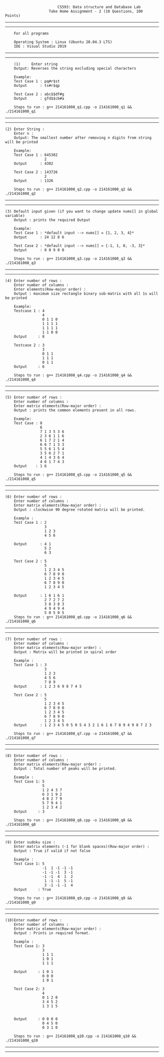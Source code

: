 							CS593: Data structure and Database Lab
						Take Home Assignment - 2 (10 Questions, 100 Points)

--------------------------------------------------------------------------------------------------------------------------------------------------------------------
--------------------------------------------------------------------------------------------------------------------------------------------------------------------
		For all programs 

		Operating System : Linux (Ubuntu 20.04.3 LTS)
		IDE : Visual Studio 2019
--------------------------------------------------------------------------------------------------------------------------------------------------------------------
--------------------------------------------------------------------------------------------------------------------------------------------------------------------
	
        (1) 	Enter string
		Output: Reverses the string excluding special characters
        
		Example:
		Test Case 1 : pq#r$st  
		Output      : ts#r$qp

		Test Case 2 : abc$$df#g  
		Output      : gfd$$cb#a

		Steps to run : g++ 214161008_q1.cpp -o 214161008_q1 && ./214161008_q1
--------------------------------------------------------------------------------------------------------------------------------------------------------------------
--------------------------------------------------------------------------------------------------------------------------------------------------------------------


	(2) Enter String :
        Enter n : 
		Output: The smallest number after removing n digits from string will be printed

		Example:
		Test Case 1 : 645302
                      2
		Output      : 4302

		Test Case 2 : 143726
                      2
        Output      : 1326

		Steps to run : g++ 214161008_q2.cpp -o 214161008_q2 && ./214161008_q2
--------------------------------------------------------------------------------------------------------------------------------------------------------------------
--------------------------------------------------------------------------------------------------------------------------------------------------------------------
	

	(3)	Default input given (if you want to change update nums[] in global variable)
		Output : prints the required Output
        
		Example:
		Test Case 1 : *default input --> nums[] = {1, 2, 3, 4}*
		Output      : 24 12 8 6

		Test Case 2 : *default input --> nums[] = {-1, 1, 0, -3, 3}*
		Output      : 0 0 9 0 0 

		Steps to run : g++ 214161008_q3.cpp -o 214161008_q3 && ./214161008_q3
--------------------------------------------------------------------------------------------------------------------------------------------------------------------
--------------------------------------------------------------------------------------------------------------------------------------------------------------------
	

	(4)	Enter number of rows : 
        Enter number of columns : 
        Enter elements(Row-major order) :
        Output : maximum size rectangle binary sub-matrix with all 1s will be printed
	
		Example:
		Testcase 1 : 4
                     4 
                     0 1 1 0
                     1 1 1 1
                     1 1 1 1
                     1 1 0 0
		Output     : 8

        Testcase 2 : 3
                     3
                     0 1 1
                     1 1 1
                     0 1 1
        Output     : 6

		Steps to run : g++ 214161008_q4.cpp -o 214161008_q4 && ./214161008_q4
--------------------------------------------------------------------------------------------------------------------------------------------------------------------
--------------------------------------------------------------------------------------------------------------------------------------------------------------------
	

	(5)	Enter number of rows : 
        Enter number of columns : 
        Enter matrix elements(Row-major order) : 
        Output : prints the common elements present in all rows.
		
		Example:
		Test Case : 8
                    6
                    7 1 3 5 3 6
                    2 3 6 1 1 6
                    6 1 7 2 1 4 
                    6 6 7 1 3 3 
                    5 5 6 1 5 4 
                    3 5 6 2 7 1 
                    4 1 4 3 6 4 
                    4 6 1 7 4 3
		Output    : 1 6 

		Steps to run : g++ 214161008_q5.cpp -o 214161008_q5 && ./214161008_q5
--------------------------------------------------------------------------------------------------------------------------------------------------------------------
--------------------------------------------------------------------------------------------------------------------------------------------------------------------
	

	(6)	Enter number of rows : 
        Enter number of columns :
        Enter matrix elements(Row-major order) : 
		Output : clockwise 90 degree rotated matrix will be printed.

		Example : 
		Test Case 1 : 2
                      3
                      1 2 3
                      4 5 6

		Output      : 4 1
                      5 2
                      6 3

        Test Case 2 : 5
                      5
                      1 2 3 4 5
                      6 7 8 9 0
                      1 2 3 4 5
                      6 7 8 9 0
                      1 2 3 4 5

		Output      : 1 6 1 6 1 
                      2 7 2 7 2 
                      3 8 3 8 3 
                      4 9 4 9 4 
                      5 0 5 0 5
		Steps to run : g++ 214161008_q6.cpp -o 214161008_q6 && ./214161008_q6
--------------------------------------------------------------------------------------------------------------------------------------------------------------------
--------------------------------------------------------------------------------------------------------------------------------------------------------------------
	

	(7)	Enter number of rows : 
        Enter number of columns :
        Enter matrix elements(Row-major order) : 
		Output : Matrix will be printed in spiral order

		Example : 
		Test Case 1 : 3
                      3
                      1 2 3
                      4 5 6
                      7 8 9
		Output      : 1 2 3 6 9 8 7 4 5

        Test Case 2 : 5
                      5
                      1 2 3 4 5
                      6 7 8 9 0
                      1 2 3 4 5
                      6 7 8 9 0
                      1 2 3 4 5
		Output      : 1 2 3 4 5 0 5 0 5 4 3 2 1 6 1 6 7 8 9 4 9 8 7 2 3 

		Steps to run : g++ 214161008_q7.cpp -o 214161008_q7 && ./214161008_q7
--------------------------------------------------------------------------------------------------------------------------------------------------------------------
--------------------------------------------------------------------------------------------------------------------------------------------------------------------
	

	(8)	Enter number of rows : 
        Enter number of columns :
        Enter matrix elements(Row-major order) : 
		Output : Total number of peaks will be printed.

		Example : 
		Test Case 1: 5
                     5
                     1 2 4 3 7
                     6 3 1 9 2
                     4 8 2 7 9
                     5 7 9 4 1
                     1 2 3 4 2
		Output     : 3
		
		Steps to run : g++ 214161008_q8.cpp -o 214161008_q8 && ./214161008_q8
--------------------------------------------------------------------------------------------------------------------------------------------------------------------
--------------------------------------------------------------------------------------------------------------------------------------------------------------------
	

	(9)	Enter sudoku size :
        Enter matrix elements (-1 for blank spaces)(Row-major order) : 
		Output : True if valid if not false
			 
		Example : 
		Test Case 1: 5
                     -1  1 -1 -1 -1
                     -1 -1 -1  3 -1 
                     -1 -1  4  1  2
                      1 -1 -1  5 -1
                      3 -1 -1 -1  4 
		Output     : True

		Steps to run : g++ 214161008_q9.cpp -o 214161008_q9 && ./214161008_q9
--------------------------------------------------------------------------------------------------------------------------------------------------------------------
--------------------------------------------------------------------------------------------------------------------------------------------------------------------
	

	(10)Enter number of rows : 
        Enter number of columns :
        Enter matrix elements(Row-major order) : 
		Output : Prints in required format.

		Example : 
		Test Case 1: 3
                     3
                     1 1 1
                     1 0 1
                     1 1 1

        Output     : 1 0 1
                     0 0 0
                     1 0 1
		
		Test Case 2: 3
                     4
                     0 1 2 0
                     3 4 5 2
                     1 3 1 5

         
        Output     : 0 0 0 0
                     0 4 5 0
                     0 3 1 0

		Steps to run : g++ 214161008_q10.cpp -o 214161008_q10 && ./214161008_q10
--------------------------------------------------------------------------------------------------------------------------------------------------------------------
--------------------------------------------------------------------------------------------------------------------------------------------------------------------

